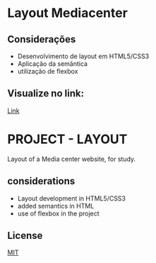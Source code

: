 # Layout Mediacenter 

## Considerações

- Desenvolvimento de layout em HTML5/CSS3
- Aplicação da semântica 
- utilização de flexbox


## Visualize no link:

[Link](https://wbrunonogueira.github.io/MediacenterPage/)     



# PROJECT  - LAYOUT

Layout of a Media center website, for study.

## considerations

- Layout development in HTML5/CSS3
- added semantics in HTML
- use of flexbox in the project



## License
[MIT](https://choosealicense.com/licenses/mit/)






